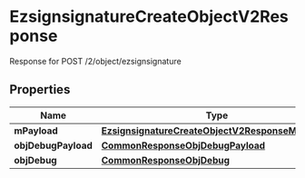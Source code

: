 

# EzsignsignatureCreateObjectV2Response

Response for POST /2/object/ezsignsignature

## Properties

| Name | Type | Description | Notes |
|------------ | ------------- | ------------- | -------------|
|**mPayload** | [**EzsignsignatureCreateObjectV2ResponseMPayload**](EzsignsignatureCreateObjectV2ResponseMPayload.md) |  |  |
|**objDebugPayload** | [**CommonResponseObjDebugPayload**](CommonResponseObjDebugPayload.md) |  |  [optional] |
|**objDebug** | [**CommonResponseObjDebug**](CommonResponseObjDebug.md) |  |  [optional] |



